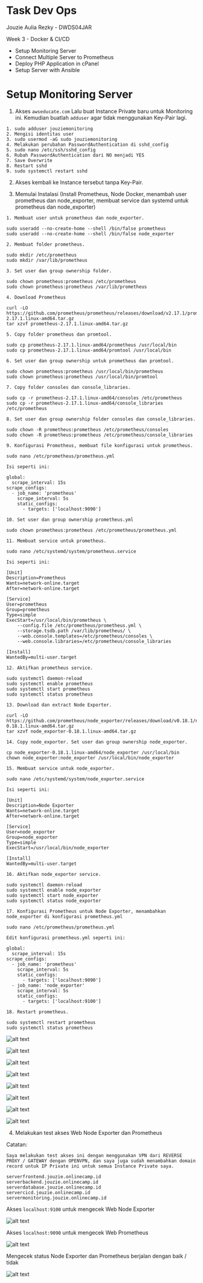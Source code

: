 # Task Dev Ops
Jouzie Aulia Rezky - DWDS04JAR

Week 3 - Docker & CI/CD

- Setup Monitoring Server
- Connect Multiple Server to Prometheus
- Deploy PHP Application in cPanel
- Setup Server with Ansible

# Setup Monitoring Server

1. Akses `awseducate.com` Lalu buat Instance Private baru untuk Monitoring ini. Kemudian buatlah `adduser` agar tidak menggunakan Key-Pair lagi.

```
1. sudo adduser jouziemonitoring
2. Mengisi identitas user
3. sudo usermod -aG sudo jouziemonitoring
4. Melakukan perubahan PasswordAuthentication di sshd_config
5. sudo nano /etc/ssh/sshd_config
6. Rubah PasswordAuthentication dari NO menjadi YES
7. Save Overwrite
8. Restart sshd
9. sudo systemctl restart sshd
```

2. Akses kembali ke Instance tersebut tanpa Key-Pair.

3. Memulai Instalasi (Install Prometheus, Node Docker, menambah user prometheus dan node_exporter, membuat service dan systemd untuk prometheus dan node_exporter)

```
1. Membuat user untuk prometheus dan node_exporter.

sudo useradd --no-create-home --shell /bin/false prometheus
sudo useradd --no-create-home --shell /bin/false node_exporter

2. Membuat folder prometheus.

sudo mkdir /etc/prometheus
sudo mkdir /var/lib/prometheus

3. Set user dan group ownership folder.

sudo chown prometheus:prometheus /etc/prometheus
sudo chown prometheus:prometheus /var/lib/prometheus

4. Download Prometheus

curl -LO https://github.com/prometheus/prometheus/releases/download/v2.17.1/prometheus-2.17.1.linux-amd64.tar.gz
tar xzvf prometheus-2.17.1.linux-amd64.tar.gz 

5. Copy folder prometheus dan promtool.

sudo cp prometheus-2.17.1.linux-amd64/prometheus /usr/local/bin
sudo cp prometheus-2.17.1.linux-amd64/promtool /usr/local/bin

6. Set user dan group ownership untuk prometheus dan promtool.

sudo chown prometheus:prometheus /usr/local/bin/prometheus
sudo chown prometheus:prometheus /usr/local/bin/promtool

7. Copy folder consoles dan console_libraries.

sudo cp -r prometheus-2.17.1.linux-amd64/consoles /etc/prometheus
sudo cp -r prometheus-2.17.1.linux-amd64/console_libraries /etc/prometheus

8. Set user dan group ownership folder consoles dan console_libraries.

sudo chown -R prometheus:prometheus /etc/prometheus/consoles
sudo chown -R prometheus:prometheus /etc/prometheus/console_libraries

9. Konfigurasi Promotheus, membuat file konfigurasi untuk prometheus.

sudo nano /etc/prometheus/prometheus.yml

Isi seperti ini:

global:
  scrape_interval: 15s
scrape_configs:
  - job_name: 'prometheus'
    scrape_interval: 5s
    static_configs:
      - targets: ['localhost:9090']    

10. Set user dan group ownership prometheus.yml

sudo chown prometheus:prometheus /etc/prometheus/prometheus.yml

11. Membuat service untuk prometheus.

sudo nano /etc/systemd/system/prometheus.service

Isi seperti ini:

[Unit]
Description=Prometheus
Wants=network-online.target
After=network-online.target

[Service]
User=prometheus
Group=prometheus
Type=simple
ExecStart=/usr/local/bin/prometheus \
    --config.file /etc/prometheus/prometheus.yml \
    --storage.tsdb.path /var/lib/prometheus/ \
    --web.console.templates=/etc/prometheus/consoles \
    --web.console.libraries=/etc/prometheus/console_libraries

[Install]
WantedBy=multi-user.target

12. Aktifkan prometheus service.

sudo systemctl daemon-reload
sudo systemctl enable prometheus
sudo systemctl start prometheus
sudo systemctl status prometheus

13. Download dan extract Node Exporter.

curl -LO https://github.com/prometheus/node_exporter/releases/download/v0.18.1/node_exporter-0.18.1.linux-amd64.tar.gz
tar xzvf node_exporter-0.18.1.linux-amd64.tar.gz

14. Copy node_exporter. Set user dan group ownership node_exporter.

cp node_exporter-0.18.1.linux-amd64/node_exporter /usr/local/bin
chown node_exporter:node_exporter /usr/local/bin/node_exporter

15. Membuat service untuk node_exporter.

sudo nano /etc/systemd/system/node_exporter.service

Isi seperti ini:

[Unit]
Description=Node Exporter
Wants=network-online.target
After=network-online.target

[Service]
User=node_exporter
Group=node_exporter
Type=simple
ExecStart=/usr/local/bin/node_exporter

[Install]
WantedBy=multi-user.target

16. Aktifkan node_exporter service.

sudo systemctl daemon-reload
sudo systemctl enable node_exporter
sudo systemctl start node_exporter
sudo systemctl status node_exporter

17. Konfigurasi Prometheus untuk Node Exporter, menambahkan node_exporter di konfigurasi prometheus.yml

sudo nano /etc/prometheus/prometheus.yml

Edit konfigurasi prometheus.yml seperti ini:

global:
  scrape_interval: 15s
scrape_configs:
  - job_name: 'prometheus'
    scrape_interval: 5s
    static_configs:
      - targets: ['localhost:9090']
  - job_name: 'node_exporter'
    scrape_interval: 5s
    static_configs:
      - targets: ['localhost:9100']

18. Restart prometheus.

sudo systemctl restart prometheus
sudo systemctl status prometheus
```

![alt text](https://github.com/aureezzhenx/TaskDevOps/blob/main/Week%204/img1/bandicam%202021-04-23%2001-42-11-930.jpg)

![alt text](https://github.com/aureezzhenx/TaskDevOps/blob/main/Week%204/img1/bandicam%202021-04-23%2001-42-17-005.jpg)

![alt text](https://github.com/aureezzhenx/TaskDevOps/blob/main/Week%204/img1/bandicam%202021-04-23%2002-11-49-768.jpg)

![alt text](https://github.com/aureezzhenx/TaskDevOps/blob/main/Week%204/img1/bandicam%202021-04-23%2001-42-30-193.jpg)

![alt text](https://github.com/aureezzhenx/TaskDevOps/blob/main/Week%204/img1/bandicam%202021-04-23%2002-12-52-875.jpg)

![alt text](https://github.com/aureezzhenx/TaskDevOps/blob/main/Week%204/img1/bandicam%202021-04-23%2001-42-39-859.jpg)

![alt text](https://github.com/aureezzhenx/TaskDevOps/blob/main/Week%204/img1/bandicam%202021-04-23%2002-13-05-953.jpg)

![alt text](https://github.com/aureezzhenx/TaskDevOps/blob/main/Week%204/img1/bandicam%202021-04-23%2001-45-44-394.jpg)

4. Melakukan test akses Web Node Exporter dan Prometheus

Catatan:

```
Saya melakukan test akses ini dengan menggunakan VPN dari REVERSE PROXY / GATEWAY dengan OPENVPN, dan saya juga sudah menambahkan domain record untuk IP Private ini untuk semua Instance Private saya.

serverfrontend.jouzie.onlinecamp.id
serverbackend.jouzie.onlinecamp.id
serverdatabase.jouzie.onlinecamp.id
servercicd.jouzie.onlinecamp.id
servermonitoring.jouzie.onlinecamp.id
```

Akses `localhost:9100` untuk mengecek Web Node Exporter

![alt text](https://github.com/aureezzhenx/TaskDevOps/blob/main/Week%204/img1/bandicam%202021-04-23%2001-46-29-351.jpg)

Akses `localhost:9090` untuk mengecek Web Prometheus

![alt text](https://github.com/aureezzhenx/TaskDevOps/blob/main/Week%204/img1/bandicam%202021-04-23%2001-46-44-131.jpg)

Mengecek status Node Exporter dan Prometheus berjalan dengan baik / tidak

![alt text](https://github.com/aureezzhenx/TaskDevOps/blob/main/Week%204/img1/bandicam%202021-04-23%2001-46-47-712.jpg)

















